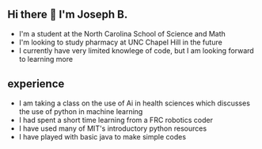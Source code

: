 ## Hi there 👋 I'm Joseph B.
- I'm a student at the North Carolina School of Science and Math
- I'm looking to study pharmacy at UNC Chapel Hill in the future
- I currently have very limited knowlege of code,
but I am looking forward to learning more
## experience
- I am taking a class on the use of Ai in health sciences
which discusses the use of python in machine learning
- I had spent a short time learning from a FRC robotics coder
- I have used many of MIT's introductory python resources
- I have played with basic java to make simple codes
<!--
**Wide87/Wide87** is a ✨ _special_ ✨ repository because its `README.md` (this file) appears on your GitHub profile.

Here are some ideas to get you started:

- 🔭 I’m currently working on ...
- 🌱 I’m currently learning ...
- 👯 I’m looking to collaborate on ...
- 🤔 I’m looking for help with ...
- 💬 Ask me about ...
- 📫 How to reach me: ...
- 😄 Pronouns: ...
- ⚡ Fun fact: ...
-->
